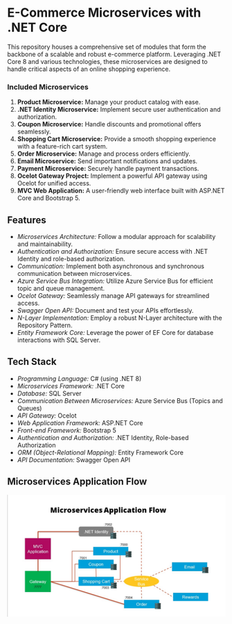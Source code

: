 
# E-Commerce Microservices with .NET Core

This repository houses a comprehensive set of modules that form the backbone of a scalable and robust e-commerce platform. Leveraging .NET Core 8 and various technologies, these microservices are designed to handle critical aspects of an online shopping experience.

### Included Microservices

1. **Product Microservice:** Manage your product catalog with ease.
2. **.NET Identity Microservice:** Implement secure user authentication and authorization.
3. **Coupon Microservice:** Handle discounts and promotional offers seamlessly.
4. **Shopping Cart Microservice:** Provide a smooth shopping experience with a feature-rich cart system.
5. **Order Microservice:** Manage and process orders efficiently.
6. **Email Microservice:** Send important notifications and updates.
7. **Payment Microservice:** Securely handle payment transactions.
8. **Ocelot Gateway Project:** Implement a powerful API gateway using Ocelot for unified access.
9. **MVC Web Application:** A user-friendly web interface built with ASP.NET Core and Bootstrap 5.

## Features

- *Microservices Architecture:* Follow a modular approach for scalability and maintainability.
- *Authentication and Authorization:* Ensure secure access with .NET Identity and role-based authorization.
- *Communication:* Implement both asynchronous and synchronous communication between microservices.
- *Azure Service Bus Integration:* Utilize Azure Service Bus for efficient topic and queue management.
- *Ocelot Gateway:* Seamlessly manage API gateways for streamlined access.
- *Swagger Open API:* Document and test your APIs effortlessly.
- *N-Layer Implementation:* Employ a robust N-Layer architecture with the Repository Pattern.
- *Entity Framework Core:* Leverage the power of EF Core for database interactions with SQL Server.



## Tech Stack

- *Programming Language:* C# (using .NET 8)
- *Microservices Framework:* .NET Core
- *Database:* SQL Server
- *Communication Between Microservices:* Azure Service Bus (Topics and Queues)
- *API Gateway:* Ocelot
- *Web Application Framework:* ASP.NET Core
- *Front-end Framework:* Bootstrap 5
- *Authentication and Authorization:* .NET Identity, Role-based Authorization
- *ORM (Object-Relational Mapping):* Entity Framework Core
- *API Documentation:* Swagger Open API


## Microservices Application Flow


![App Screenshot](https://github.com/pruthvis942/.NET-Microservices/blob/master/Microservices%20Application%20Flow.jpeg?raw=true)

